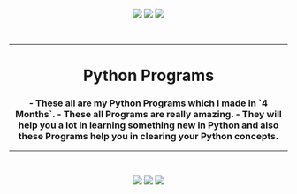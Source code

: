 <p align="center">
<img src="https://forthebadge.com/images/badges/for-you.svg" />
<img src="http://ForTheBadge.com/images/badges/made-with-python.svg" />
<img src="https://forthebadge.com/images/badges/built-by-developers.svg" />
</p><br/>

________________________________

<h1 align="center">Python Programs</h1>
<h3 align="center">
- These all are my Python Programs which I made in `4 Months`.
- These all Programs are really amazing.
- They will help you a lot in learning something new in Python and also these Programs help you in clearing your Python concepts.
</h3>

_______________________________

<br/>
<p align="center">
<img src="https://badges.pufler.dev/visits/Iamtripathisatyam/Python-Programs?style=for-the-badge&logo=github&logoColor=yellow" />
<img src="https://badges.pufler.dev/updated/Iamtripathisatyam/Python-Programs?style=for-the-badge&logo=github&logoColor=yellow" />
<img src="https://badges.pufler.dev/created/Iamtripathisatyam/Python-Programs?style=for-the-badge&logo=github&logoColor=yellow" />
</p>


